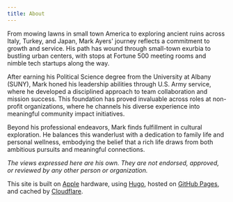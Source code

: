 ```yaml
---
title: About
---
```


From mowing lawns in small town America to exploring ancient ruins across Italy, Turkey, and Japan, Mark Ayers' journey reflects a commitment to growth and service. His path has wound through small-town exurbia to bustling urban centers, with stops at Fortune 500 meeting rooms and nimble tech startups along the way.

After earning his Political Science degree from the University at Albany (SUNY), Mark honed his leadership abilities through U.S. Army service, where he developed a disciplined approach to team collaboration and mission success. This foundation has proved invaluable across roles at non-profit organizations, where he channels his diverse experience into meaningful community impact initiatives.

Beyond his professional endeavors, Mark finds fulfillment in cultural exploration. He balances this wanderlust with a dedication to family life and personal wellness, embodying the belief that a rich life draws from both ambitious pursuits and meaningful connections.

_The views expressed here are his own. They are not endorsed, approved, or reviewed by any other person or organization._

This site is built on [Apple](http://apple.com/) hardware, using [Hugo](https://gohugo.io/), hosted on [GitHub Pages](https://github.com/), and cached by [Cloudflare](https://cloudflare.com/).
